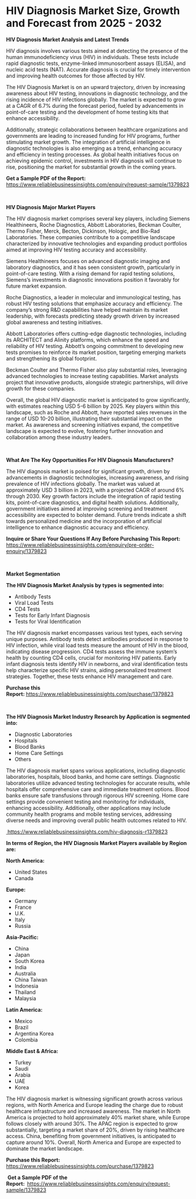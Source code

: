 <p><h1>HIV Diagnosis Market Size, Growth and Forecast from 2025 - 2032</h1></p><p><strong>HIV Diagnosis Market Analysis and Latest Trends</strong></p>
<p><p>HIV diagnosis involves various tests aimed at detecting the presence of the human immunodeficiency virus (HIV) in individuals. These tests include rapid diagnostic tests, enzyme-linked immunosorbent assays (ELISA), and nucleic acid tests (NAT). Accurate diagnosis is crucial for timely intervention and improving health outcomes for those affected by HIV. </p><p>The HIV Diagnosis Market is on an upward trajectory, driven by increasing awareness about HIV testing, innovations in diagnostic technology, and the rising incidence of HIV infections globally. The market is expected to grow at a CAGR of 6.7% during the forecast period, fueled by advancements in point-of-care testing and the development of home testing kits that enhance accessibility.</p><p>Additionally, strategic collaborations between healthcare organizations and governments are leading to increased funding for HIV programs, further stimulating market growth. The integration of artificial intelligence in diagnostic technologies is also emerging as a trend, enhancing accuracy and efficiency in testing processes. As global health initiatives focus on achieving epidemic control, investments in HIV diagnosis will continue to rise, positioning the market for substantial growth in the coming years.</p></p>
<p><strong>Get a Sample PDF of the Report:&nbsp;</strong> <a href="https://www.reliablebusinessinsights.com/enquiry/request-sample/1379823?utm_campaign=3107&utm_medium=2&utm_source=Github&utm_content=ia&utm_term=13042025&utm_id=hiv-diagnosis">https://www.reliablebusinessinsights.com/enquiry/request-sample/1379823</a></p>
<p>&nbsp;</p>
<p><strong>HIV Diagnosis Major Market Players</strong></p>
<p><p>The HIV diagnosis market comprises several key players, including Siemens Healthineers, Roche Diagnostics, Abbott Laboratories, Beckman Coulter, Thermo Fisher, Merck, Becton, Dickinson, Hologic, and Bio-Rad Laboratories. These companies contribute to a competitive landscape characterized by innovative technologies and expanding product portfolios aimed at improving HIV testing accuracy and accessibility.</p><p>Siemens Healthineers focuses on advanced diagnostic imaging and laboratory diagnostics, and it has seen consistent growth, particularly in point-of-care testing. With a rising demand for rapid testing solutions, Siemens’s investments in diagnostic innovations position it favorably for future market expansion.</p><p>Roche Diagnostics, a leader in molecular and immunological testing, has robust HIV testing solutions that emphasize accuracy and efficiency. The company’s strong R&D capabilities have helped maintain its market leadership, with forecasts predicting steady growth driven by increased global awareness and testing initiatives.</p><p>Abbott Laboratories offers cutting-edge diagnostic technologies, including its ARCHITECT and Alinity platforms, which enhance the speed and reliability of HIV testing. Abbott’s ongoing commitment to developing new tests promises to reinforce its market position, targeting emerging markets and strengthening its global footprint.</p><p>Beckman Coulter and Thermo Fisher also play substantial roles, leveraging advanced technologies to increase testing capabilities. Market analysts project that innovative products, alongside strategic partnerships, will drive growth for these companies.</p><p>Overall, the global HIV diagnostic market is anticipated to grow significantly, with estimates reaching USD 5-6 billion by 2025. Key players within this landscape, such as Roche and Abbott, have reported sales revenues in the range of USD 10-20 billion, illustrating their substantial impact on the market. As awareness and screening initiatives expand, the competitive landscape is expected to evolve, fostering further innovation and collaboration among these industry leaders.</p></p>
<p>&nbsp;</p>
<p><strong>What Are The Key Opportunities For HIV Diagnosis Manufacturers?</strong></p>
<p><p>The HIV diagnosis market is poised for significant growth, driven by advancements in diagnostic technologies, increasing awareness, and rising prevalence of HIV infections globally. The market was valued at approximately USD 3 billion in 2023, with a projected CAGR of around 6% through 2030. Key growth factors include the integration of rapid testing kits, point-of-care diagnostics, and digital health solutions. Additionally, government initiatives aimed at improving screening and treatment accessibility are expected to bolster demand. Future trends indicate a shift towards personalized medicine and the incorporation of artificial intelligence to enhance diagnostic accuracy and efficiency.</p></p>
<p><strong>Inquire or Share Your Questions If Any Before Purchasing This Report:</strong> <a href="https://www.reliablebusinessinsights.com/enquiry/pre-order-enquiry/1379823?utm_campaign=3107&utm_medium=2&utm_source=Github&utm_content=ia&utm_term=13042025&utm_id=hiv-diagnosis">https://www.reliablebusinessinsights.com/enquiry/pre-order-enquiry/1379823</a></p>
<p>&nbsp;</p>
<p><strong>Market Segmentation</strong></p>
<p><strong>The HIV Diagnosis Market Analysis by types is segmented into:</strong></p>
<p><ul><li>Antibody Tests</li><li>Viral Load Tests</li><li>CD4 Tests</li><li>Tests for Early Infant Diagnosis</li><li>Tests for Viral Identification</li></ul></p>
<p><p>The HIV diagnosis market encompasses various test types, each serving unique purposes. Antibody tests detect antibodies produced in response to HIV infection, while viral load tests measure the amount of HIV in the blood, indicating disease progression. CD4 tests assess the immune system’s health by counting CD4 cells, crucial for monitoring HIV patients. Early infant diagnosis tests identify HIV in newborns, and viral identification tests help characterize specific HIV strains, aiding personalized treatment strategies. Together, these tests enhance HIV management and care.</p></p>
<p><strong>Purchase this Report:&nbsp;</strong><a href="https://www.reliablebusinessinsights.com/purchase/1379823?utm_campaign=3107&utm_medium=2&utm_source=Github&utm_content=ia&utm_term=13042025&utm_id=hiv-diagnosis">https://www.reliablebusinessinsights.com/purchase/1379823</a></p>
<p>&nbsp;</p>
<p><strong>The HIV Diagnosis Market Industry Research by Application is segmented into:</strong></p>
<p><ul><li>Diagnostic Laboratories</li><li>Hospitals</li><li>Blood Banks</li><li>Home Care Settings</li><li>Others</li></ul></p>
<p><p>The HIV diagnosis market spans various applications, including diagnostic laboratories, hospitals, blood banks, and home care settings. Diagnostic laboratories utilize advanced testing technologies for accurate results, while hospitals offer comprehensive care and immediate treatment options. Blood banks ensure safe transfusions through rigorous HIV screening. Home care settings provide convenient testing and monitoring for individuals, enhancing accessibility. Additionally, other applications may include community health programs and mobile testing services, addressing diverse needs and improving overall public health outcomes related to HIV.</p></p>
<p><a href="https://www.reliablebusinessinsights.com/hiv-diagnosis-r1379823?utm_campaign=3107&utm_medium=2&utm_source=Github&utm_content=ia&utm_term=13042025&utm_id=hiv-diagnosis">&nbsp;https://www.reliablebusinessinsights.com/hiv-diagnosis-r1379823</a></p>
<p><strong>In terms of Region, the HIV Diagnosis Market Players available by Region are:</strong></p>
<p>
    <p> <strong> North America: </strong>
        <ul>
            <li>United States</li>
            <li>Canada</li>
        </ul>
        </p> 
    <p> <strong> Europe: </strong>
        <ul>
            <li>Germany</li>
            <li>France</li>
            <li>U.K.</li>
            <li>Italy</li>
            <li>Russia</li>
        </ul>
        </p> 
    <p> <strong> Asia-Pacific: </strong>
        <ul>
            <li>China</li>
            <li>Japan</li>
            <li>South Korea</li>
            <li>India</li>
            <li>Australia</li>
            <li>China Taiwan</li>
            <li>Indonesia</li>
            <li>Thailand</li>
            <li>Malaysia</li>
        </ul>
        </p> 
    <p> <strong> Latin America: </strong>
        <ul>
            <li>Mexico</li>
            <li>Brazil</li>
            <li>Argentina Korea</li>
            <li>Colombia</li>
        </ul>
        </p> 
    <p> <strong> Middle East & Africa: </strong>
        <ul>
            <li>Turkey</li>
            <li>Saudi</li>
            <li>Arabia</li>
            <li>UAE</li>
            <li>Korea</li>
        </ul>
    </p>
    </p>
<p><p>The HIV diagnosis market is witnessing significant growth across various regions, with North America and Europe leading the charge due to robust healthcare infrastructure and increased awareness. The market in North America is projected to hold approximately 40% market share, while Europe follows closely with around 30%. The APAC region is expected to grow substantially, targeting a market share of 20%, driven by rising healthcare access. China, benefiting from government initiatives, is anticipated to capture around 10%. Overall, North America and Europe are expected to dominate the market landscape.</p></p>
<p><strong>Purchase this Report: </strong><a href="https://www.reliablebusinessinsights.com/purchase/1379823?utm_campaign=3107&utm_medium=2&utm_source=Github&utm_content=ia&utm_term=13042025&utm_id=hiv-diagnosis">https://www.reliablebusinessinsights.com/purchase/1379823</a></p>
<p>&nbsp;<strong>Get a Sample PDF of the Report:&nbsp;&nbsp;</strong><a href="https://www.reliablebusinessinsights.com/enquiry/request-sample/1379823?utm_campaign=3107&utm_medium=2&utm_source=Github&utm_content=ia&utm_term=13042025&utm_id=hiv-diagnosis">https://www.reliablebusinessinsights.com/enquiry/request-sample/1379823</a></p>
<p><strong></strong></p>
<p><p></p><p></p><p></p></p>